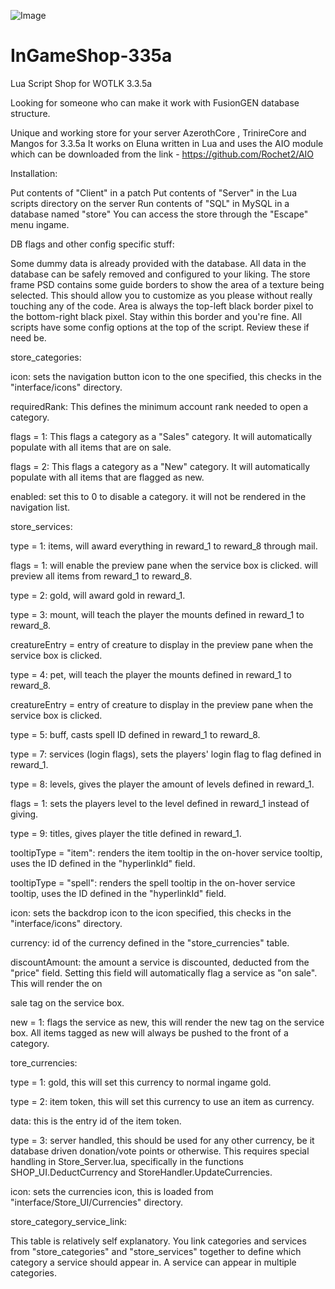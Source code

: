 ![Image](store.jpg)

# InGameShop-335a
Lua Script Shop for WOTLK 3.3.5a

Looking for someone who can make it work with FusionGEN database structure.

Unique and working store for your server AzerothCore , TrinireCore and Mangos for 3.3.5a
It works on Eluna written in Lua and uses the AIO module which can be downloaded from the link - https://github.com/Rochet2/AIO


Installation:
 
Put contents of "Client" in a patch
Put contents of "Server" in the Lua scripts directory on the server
Run contents of "SQL" in MySQL in a database named "store"
You can access the store through the "Escape" menu ingame.


DB flags and other config specific stuff:
 
Some dummy data is already provided with the database. 
All data in the database can be safely removed and configured to your liking.
The store frame PSD contains some guide borders to show the area of a texture being selected. 
This should allow you to customize as you please without really touching any of the code. 
Area is always the top-left black border pixel to the bottom-right black pixel. Stay within this border and you're fine.
All scripts have some config options at the top of the script. Review these if need be.

store_categories:

icon: sets the navigation button icon to the one specified, this checks in the "interface/icons" directory.

requiredRank: This defines the minimum account rank needed to open a category.

flags = 1: This flags a category as a "Sales" category. It will automatically populate with all items that are on sale.

flags = 2: This flags a category as a "New" category. It will automatically populate with all items that are flagged as new.

enabled: set this to 0 to disable a category. it will not be rendered in the navigation list.


store_services:

type = 1: items, will award everything in reward_1 to reward_8 through mail.

flags = 1: will enable the preview pane when the service box is clicked. will preview all items from reward_1 to reward_8.

type = 2: gold, will award gold in reward_1.

type = 3: mount, will teach the player the mounts defined in reward_1 to reward_8.

creatureEntry = entry of creature to display in the preview pane when the service box is clicked.

type = 4: pet, will teach the player the mounts defined in reward_1 to reward_8.

creatureEntry = entry of creature to display in the preview pane when the service box is clicked.

type = 5: buff, casts spell ID defined in reward_1 to reward_8.

type = 7: services (login flags), sets the players' login flag to flag defined in reward_1.

type = 8: levels, gives the player the amount of levels defined in reward_1.

flags = 1: sets the players level to the level defined in reward_1 instead of giving.

type = 9: titles, gives player the title defined in reward_1.

tooltipType = "item": renders the item tooltip in the on-hover service tooltip, uses the ID defined in the "hyperlinkId" field.

tooltipType = "spell": renders the spell tooltip in the on-hover service tooltip, uses the ID defined in the "hyperlinkId" field.

icon: sets the backdrop icon to the icon specified, this checks in the "interface/icons" directory.

currency: id of the currency defined in the "store_currencies" table.

discountAmount: the amount a service is discounted, deducted from the "price" field. Setting this field will automatically flag a service as "on sale". 
This will render the on 

sale tag on the service box.

new = 1: flags the service as new, this will render the new tag on the service box. 
All items tagged as new will always be pushed to the front of a category.


tore_currencies:

type = 1: gold, this will set this currency to normal ingame gold. 

type = 2: item token, this will set this currency to use an item as currency.

data: this is the entry id of the item token.

type = 3: server handled, this should be used for any other currency, be it database driven donation/vote points or otherwise. 
This requires special handling in Store_Server.lua, specifically in the functions SHOP_UI.DeductCurrency and StoreHandler.UpdateCurrencies.

icon: sets the currencies icon, this is loaded from "interface/Store_UI/Currencies" directory.

store_category_service_link:

This table is relatively self explanatory. 
You link categories and services from "store_categories" and "store_services" together to define which category a service should appear in. 
A service can appear in multiple categories.

